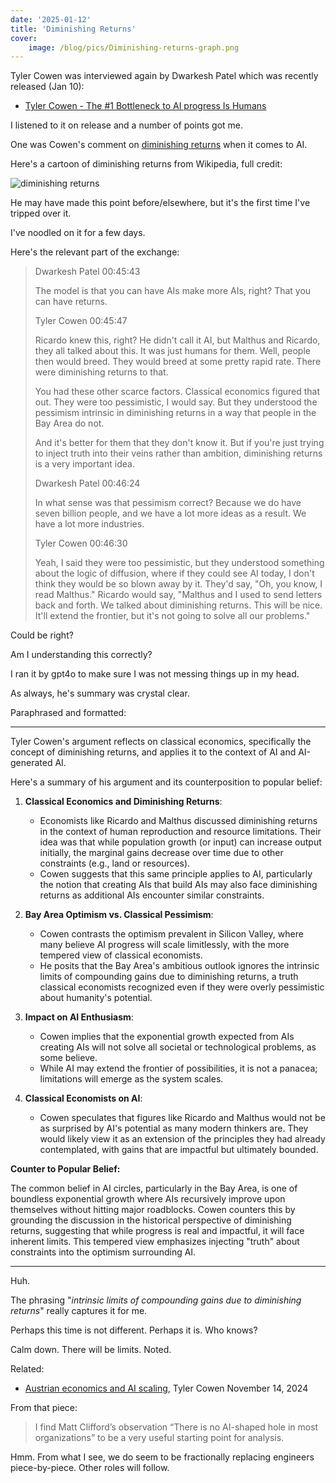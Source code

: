 ```yaml
---
date: '2025-01-12'
title: 'Diminishing Returns'
cover:
    image: /blog/pics/Diminishing-returns-graph.png
---
```



Tyler Cowen was interviewed again by Dwarkesh Patel which was recently released (Jan 10):

* [Tyler Cowen - The #1 Bottleneck to AI progress Is Humans](https://www.dwarkeshpatel.com/p/tyler-cowen-4)

I listened to it on release and a number of points got me.

One was Cowen's comment on [diminishing returns](https://en.wikipedia.org/wiki/Diminishing_returns) when it comes to AI.

Here's a cartoon of diminishing returns from Wikipedia, full credit:

![diminishing returns](/blog/pics/Diminishing-returns-graph.png)

He may have made this point before/elsewhere, but it's the first time I've tripped over it.

I've noodled on it for a few days.

Here's the relevant part of the exchange:

> Dwarkesh Patel 00:45:43
>
> The model is that you can have AIs make more AIs, right? That you can have returns.
>
> Tyler Cowen 00:45:47
>
> Ricardo knew this, right? He didn't call it AI, but Malthus and Ricardo, they all talked about this. It was just humans for them. Well, people then would breed. They would breed at some pretty rapid rate. There were diminishing returns to that.
>
> You had these other scarce factors. Classical economics figured that out. They were too pessimistic, I would say. But they understood the pessimism intrinsic in diminishing returns in a way that people in the Bay Area do not.
>
> And it's better for them that they don't know it. But if you're just trying to inject truth into their veins rather than ambition, diminishing returns is a very important idea.
>
> Dwarkesh Patel 00:46:24
>
> In what sense was that pessimism correct? Because we do have seven billion people, and we have a lot more ideas as a result. We have a lot more industries.
>
> Tyler Cowen 00:46:30
>
> Yeah, I said they were too pessimistic, but they understood something about the logic of diffusion, where if they could see AI today, I don't think they would be so blown away by it. They'd say, "Oh, you know, I read Malthus." Ricardo would say, "Malthus and I used to send letters back and forth. We talked about diminishing returns. This will be nice. It'll extend the frontier, but it's not going to solve all our problems."

Could be right?

Am I understanding this correctly?

I ran it by gpt4o to make sure I was not messing things up in my head.

As always, he's summary was crystal clear.

Paraphrased and formatted:

---

Tyler Cowen's argument reflects on classical economics, specifically the concept of diminishing returns, and applies it to the context of AI and AI-generated AI.

Here's a summary of his argument and its counterposition to popular belief:

1. **Classical Economics and Diminishing Returns**:
   - Economists like Ricardo and Malthus discussed diminishing returns in the context of human reproduction and resource limitations. Their idea was that while population growth (or input) can increase output initially, the marginal gains decrease over time due to other constraints (e.g., land or resources).
   - Cowen suggests that this same principle applies to AI, particularly the notion that creating AIs that build AIs may also face diminishing returns as additional AIs encounter similar constraints.

2. **Bay Area Optimism vs. Classical Pessimism**:
   - Cowen contrasts the optimism prevalent in Silicon Valley, where many believe AI progress will scale limitlessly, with the more tempered view of classical economists.
   - He posits that the Bay Area's ambitious outlook ignores the intrinsic limits of compounding gains due to diminishing returns, a truth classical economists recognized even if they were overly pessimistic about humanity's potential.

3. **Impact on AI Enthusiasm**:
   - Cowen implies that the exponential growth expected from AIs creating AIs will not solve all societal or technological problems, as some believe.
   - While AI may extend the frontier of possibilities, it is not a panacea; limitations will emerge as the system scales.

4. **Classical Economists on AI**:
   - Cowen speculates that figures like Ricardo and Malthus would not be as surprised by AI's potential as many modern thinkers are. They would likely view it as an extension of the principles they had already contemplated, with gains that are impactful but ultimately bounded.

**Counter to Popular Belief:**

The common belief in AI circles, particularly in the Bay Area, is one of boundless exponential growth where AIs recursively improve upon themselves without hitting major roadblocks. Cowen counters this by grounding the discussion in the historical perspective of diminishing returns, suggesting that while progress is real and impactful, it will face inherent limits. This tempered view emphasizes injecting "truth" about constraints into the optimism surrounding AI.

---

Huh.

The phrasing "_intrinsic limits of compounding gains due to diminishing returns_" really captures it for me.

Perhaps this time is not different. Perhaps it is. Who knows?

Calm down. There will be limits. Noted.

Related:

* [Austrian economics and AI scaling](https://marginalrevolution.com/marginalrevolution/2024/11/austrian-economics-and-ai-scaling.html), Tyler Cowen November 14, 2024

From that piece:

> I find Matt Clifford’s observation “There is no AI-shaped hole in most organizations” to be a very useful starting point for analysis.

Hmm. From what I see, we do seem to be fractionally replacing engineers piece-by-piece. Other roles will follow.